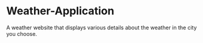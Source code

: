 # Weather-Application
A weather website that displays various details about the weather in the city you choose.
